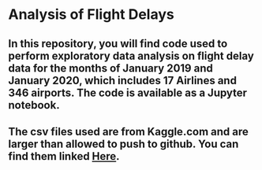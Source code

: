 # Analysis of Flight Delays

## In this repository, you will find code used to perform exploratory data analysis on flight delay data for the months of January 2019 and January 2020, which includes 17 Airlines and 346 airports. The code is available as a Jupyter notebook.

## The csv files used are from Kaggle.com and are larger than allowed to push to github. You can find them linked [Here](https://www.kaggle.com/divyansh22/flight-delay-prediction?select=Jan_2019_ontime.csv).